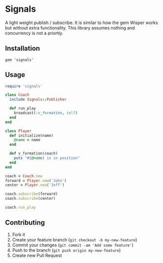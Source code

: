 # Signals

A light weight publish / subscribe. It is similar to how the gem Wisper works
but without extra functionality. This library assumes nothing and concurrency is
not a priortiy.

## Installation

```
gem 'signals'
```

## Usage

```rb
require 'signals'

class Coach
  include Signals::Publisher

  def run_play
    broadcast(:v_formation, self)
  end
end

class Player
  def initialize(name)
    @name = name
  end

  def v_formation(coach)
    puts "#{@name} is in position"
  end
end

coach = Coach.new
forward = Player.new('John')
center = Player.new('Jeff')

coach.subscribe(forward)
coach.subscribe(center)

coach.run_play
```

## Contributing

1. Fork it
2. Create your feature branch (`git checkout -b my-new-feature`)
3. Commit your changes (`git commit -am 'Add some feature'`)
4. Push to the branch (`git push origin my-new-feature`)
5. Create new Pull Request

